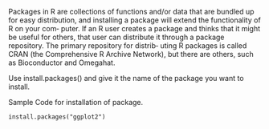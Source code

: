 Packages in R are collections of functions and/or data that are bundled up for easy
distribution, and installing a package will extend the functionality of R on your com‐
puter. If an R user creates a package and thinks that it might be useful for others, that
user can distribute it through a package repository. The primary repository for distrib‐
uting R packages is called CRAN (the Comprehensive R Archive Network), but there
are others, such as Bioconductor and Omegahat.

Use install.packages() and give it the name of the package you want to install.

Sample Code for installation of package.

```
install.packages("ggplot2")
```

